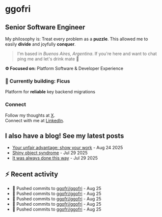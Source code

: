 # ggofri

## Senior Software Engineer

My philosophy is: Treat every problem as a **puzzle**. This allowed me to easily **divide** and joyfully **conquer**.

> I'm based in _Buenos Aires, Argentina_. If you're here and want to chat ping me and let's drink mate 🧉

**⚙️ Focused on:** Platform Software & Developer Experience

### 🧱 Currently building: Ficus

Platform for **reliable** key backend migrations

### Connect

Follow my thoughts at [X](https://x.com/ggofri).  
Connect with me at [LinkedIn](https://linkedin.com/in/ggofri).

## I also have a blog! See my latest posts
<!--START_SECTION:blog_posts-->
- [Your unfair advantage: show your work](https://ggofri.vercel.app/blog/unfair-advantage) - Aug 24 2025
- [Shiny object syndrome](https://ggofri.vercel.app/blog/shiny-object) - Jul 29 2025
- [It was always done this way](https://ggofri.vercel.app/blog/always-done-this-way) - Jul 29 2025
<!--END_SECTION:blog_posts-->

## :zap: Recent activity
<!--START_SECTION:activity-->
- 🚀 Pushed commits to [ggofri/ggofri](https://github.com/ggofri/ggofri) - Aug 25
- 🚀 Pushed commits to [ggofri/ggofri](https://github.com/ggofri/ggofri) - Aug 25
- 🚀 Pushed commits to [ggofri/ggofri](https://github.com/ggofri/ggofri) - Aug 25
- 🚀 Pushed commits to [ggofri/ggofri](https://github.com/ggofri/ggofri) - Aug 25
- 🚀 Pushed commits to [ggofri/ggofri](https://github.com/ggofri/ggofri) - Aug 25
<!--END_SECTION:activity-->
